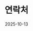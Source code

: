 ---
title: 연락처
date: 2025-10-13 
type: landing

sections:
  - block: 연락처
    content:
      title: 연락처
      text: |-
        프로젝트 협업 제안이나 기타 궁금한 점이 있으시면 아래 연락처로 편하게 연락 주세요.
      
      email: cws1513@jbnu.ac.kr
      phone: 010-5191-3088
      
     
      autolink: true
      
      form:
        provider: ''
    design:
      columns: '1'
---